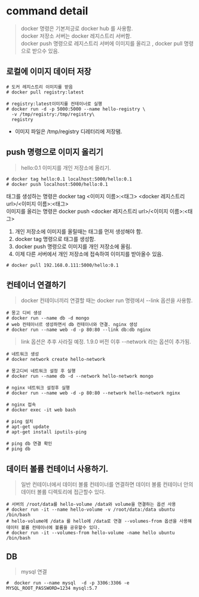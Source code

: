 # command detail
> docker 명령은 기본저긍로 docker hub 를 사용함.    
> docker 저장소 서버는 docker 레지스트리 서버함.    
> docker push 명령으로 레지스트리 서버에 이미지를 올리고 , docker pull 명령으로 받으수 있음.  

## 로컬에 이미지 데이터 저장
```
# 도커 레지스트리 이미지를 받음
# docker pull registry:latest
```

```
# registry:latest이미지를 컨테이너로 실행
# docker run -d -p 5000:5000 --name hello-registry \
  -v /tmp/registry:/tmp/registry\
  registry
```
* 이미지 파일은 /tmp/registry 디레터리에 저장됌.

## push 명령으로 이미지 올리기
> hello:0.1 이미지를 개인 저장소에 올리기.
```
# docker tag hello:0.1 localhost:5000/hello:0.1
# docker push localhost:5000/hello:0.1
```
태그를 생성하는 명령은 docker tag <이미지 이름>:<태그> <docker 레지스트리 url>/<이미지 이름>:<태그>    
이미지를 올리는 명령은 docker push <docker 레지스트리 url>/<이미지 이름>:<태그>    

1. 개인 저장소에 이미지를 올릴때는 태그를 먼저 생성해야 함.    
2. docker tag 명령으로 태그를 생성함.    
3. docker push 명령으로 이미지를 개인 저장소에 올림.  
4. 이제 다른 서버에서 개인 저장소에 접속하여 이미지를 받아올수 있음.  

```
# docker pull 192.168.0.111:5000/hello:0.1
```

## 컨테이너 연결하기 
> docker 컨테이너끼리 연결할 때는 docker run 명령에서 --link 옵션을 사용함.  
```
# 몽고 디비 생성
# docker run --name db -d mongo
# web 컨테이너르 생성하면서 db 컨테이너와 연결. nginx 생성
# docker run --name web -d -p 80:80 --link db:db nginx
```
> link 옵션은 추후 사라질 예정. 1.9.0 버전 이후 --network 라는 옵션이 추가됨.
```
# 네트워크 생성
# docker network create hello-network

# 몽고디비 네트워크 설정 후 실행
# docker run --name db -d --network hello-network mongo

# nginx 네트워크 설정후 실행
# docker run --name web -d -p 80:80 --network hello-network nginx

# nginx 접속
# docker exec -it web bash

# ping 설치
# apt-get update
# apt-get install iputils-ping
 
# ping db 연결 확인
# ping db 
```

## 데이터 볼륨 컨테이너 사용하기.
> 일반 컨테이너에서 데이터 볼륨 컨테이너를 연결하면 데이터 볼륨 컨테이너 안의 데이터 볼륨 디렉토리에 접근할수 있다.
```
# 서버의 /root/data를 hello-volume /data와 volume을 연결하는 옵션 사용 
# docker run -it --name hello-volume -v /root/data:/data ubuntu /bin/bash
# hello-volume에 /data 를 hello에 /data로 연결 --volumes-from 옵션을 사용해 데이터 볼륨 컨테이너에 볼륨을 공유할수 있다.
# docker run -it --volumes-from hello-volume -name hello ubuntu /bin/bash
```



## DB
> mysql 연결
```
#  docker run --name mysql  -d -p 3306:3306 -e MYSQL_ROOT_PASSWORD=1234 mysql:5.7
```


